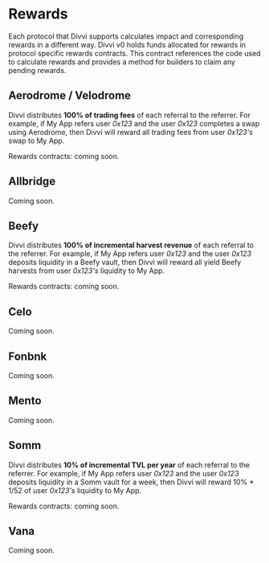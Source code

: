 # Rewards

Each protocol that Divvi supports calculates impact and corresponding
rewards in a different way. Divvi v0 holds funds allocated for rewards
in protocol specific rewards contracts. This contract references the
code used to calculate rewards and provides a method for builders to
claim any pending rewards.

## Aerodrome / Velodrome

Divvi distributes **100% of trading fees** of each referral
to the referrer. For example, if My App refers user *0x123* and the user *0x123* completes a swap using Aerodrome, then Divvi will reward all trading fees from user *0x123's* swap to My App.

Rewards contracts: coming soon.

## Allbridge

Coming soon.

## Beefy

Divvi distributes **100% of incremental harvest revenue** of each referral
to the referrer. For example, if My App refers user *0x123* and the user *0x123* deposits
liquidity in a Beefy vault, then Divvi will reward all yield Beefy
harvests from user *0x123's* liquidity to My App.

Rewards contracts: coming soon.

## Celo

Coming soon.

## Fonbnk

Coming soon.

## Mento

Coming soon.

## Somm

Divvi distributes **10% of incremental TVL per year** of each referral to the referrer.
For example, if My App refers user *0x123* and the user *0x123* deposits
liquidity in a Somm vault for a week, then Divvi will reward 10% * 1/52 of user *0x123's* 
liquidity to My App.

Rewards contracts: coming soon.

## Vana

Coming soon.
